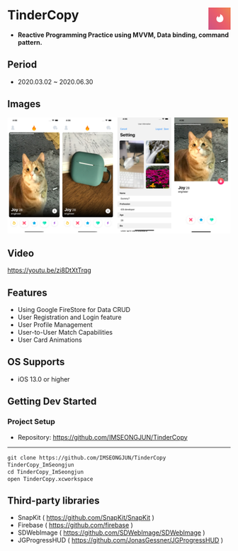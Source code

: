 # TinderCopy<img src = "https://github.com/IMSEONGJUN/TinderCopy/blob/master/TinderCopy/Assets.xcassets/AppIcon.appiconset/Icon-120.png?raw=true" width = 50 align = right>
- **Reactive Programming Practice using MVVM, Data binding, command pattern.**
## Period
- 2020.03.02 ~ 2020.06.30
## Images
![Main](https://github.com/IMSEONGJUN/TinderCopy/blob/master/images/New%20Project%20(3).png)

## Video
https://youtu.be/zi8DtXtTrqg

## Features
- Using Google FireStore for Data CRUD
- User Registration and Login feature
- User Profile Management
- User-to-User Match Capabilities
- User Card Animations

## OS Supports

- iOS 13.0 or higher

## Getting Dev Started

### Project Setup

- Repository: https://github.com/IMSEONGJUN/TinderCopy
---
```
git clone https://github.com/IMSEONGJUN/TinderCopy TinderCopy_ImSeongjun
cd TinderCopy_ImSeongjun
open TinderCopy.xcworkspace
```
 
## Third-party libraries

- SnapKit ( https://github.com/SnapKit/SnapKit )
- Firebase ( https://github.com/firebase )
- SDWebImage ( https://github.com/SDWebImage/SDWebImage ) 
- JGProgressHUD ( https://github.com/JonasGessner/JGProgressHUD )





